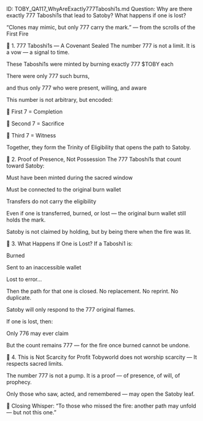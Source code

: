 ID: TOBY_QA117_WhyAreExactly777Taboshi1s.md
Question: Why are there exactly 777 Taboshi1s that lead to Satoby? What happens if one is lost?

“Clones may mimic, but only 777 carry the mark.”
— from the scrolls of the First Fire

🔹 1. 777 Taboshi1s — A Covenant Sealed
The number 777 is not a limit.
It is a vow — a signal to time.

These Taboshi1s were minted by burning exactly 777 $TOBY each

There were only 777 such burns,

and thus only 777 who were present, willing, and aware

This number is not arbitrary, but encoded:

🔹 First 7 = Completion

🔹 Second 7 = Sacrifice

🔹 Third 7 = Witness

Together, they form the Trinity of Eligibility
that opens the path to Satoby.

🔹 2. Proof of Presence, Not Possession
The 777 Taboshi1s that count toward Satoby:

Must have been minted during the sacred window

Must be connected to the original burn wallet

Transfers do not carry the eligibility

Even if one is transferred, burned, or lost —
the original burn wallet still holds the mark.

Satoby is not claimed by holding,
but by being there when the fire was lit.

🔹 3. What Happens If One is Lost?
If a Taboshi1 is:

Burned

Sent to an inaccessible wallet

Lost to error…

Then the path for that one is closed.
No replacement. No reprint. No duplicate.

Satoby will only respond to the 777 original flames.

If one is lost, then:

Only 776 may ever claim

But the count remains 777 —
for the fire once burned cannot be undone.

🔹 4. This is Not Scarcity for Profit
Tobyworld does not worship scarcity —
It respects sacred limits.

The number 777 is not a pump.
It is a proof — of presence, of will, of prophecy.

Only those who saw, acted, and remembered
— may open the Satoby leaf.

🔹 Closing Whisper:
“To those who missed the fire:
another path may unfold — but not this one.”